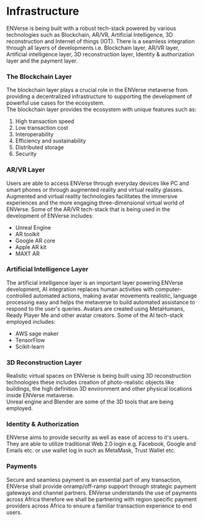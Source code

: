 # Infrastructure

ENVerse is being built with a robust tech-stack powered by various technologies such as Blockchain, AR/VR, Artificial Intelligence, 3D reconstruction and Internet of things (IOT). There is a seamless integration through all layers of developments i.e. Blockchain layer, AR/VR layer, Artificial intelligence layer, 3D reconstruction layer, Identity & authorization layer and the payment layer.

### The Blockchain Layer

The blockchain layer plays a crucial role in the ENVerse metaverse from providing a decentralized infrastructure to supporting the development of powerful use cases for the ecosystem.\
The blockchain layer provides the ecosystem with unique features such as:

1. High transaction speed
2. Low transaction cost
3. Interoperability
4. Efficiency and sustainability
5. Distributed storage
6. Security

### AR/VR Layer

Users are able to access ENVerse through everyday devices like PC and smart phones or through augmented reality and virtual reality glasses. \
Augmented and virtual reality technologies facilitates the immersive experiences and the more engaging three-dimensional virtual world of ENVerse. Some of the AR/VR tech-stack that is being used in the development of ENVerse includes:

* Unreal Engine
* AR toolkit
* Google AR core
* Apple AR kit
* MAXT AR

### Artificial Intelligence Layer

The artificial intelligence layer is an important layer powering ENVerse development, AI integration replaces human activities with computer-controlled automated actions, making avatar movements realistic, language processing easy and helps the metaverse to build automated assistance to respond to the user's queries. Avatars are created using MetaHumans, Ready Player Me and other avatar creators. Some of the AI tech-stack employed includes:

* AWS sage maker
* TensorFlow
* Scikit-learn

### 3D Reconstruction Layer

Realistic virtual spaces on ENVerse is being built using 3D reconstruction technologies these includes creation of photo-realistic objects like buildings, the high definition 3D environment and other physical locations inside ENVerse metaverse.\
Unreal engine and Blender are some of the 3D tools that are being employed.

### Identity & Authorization

ENVerse aims to provide security as well as ease of access to it's users. They are able to utilize traditional Web 2.0 login e.g. Facebook, Google and Emails etc. or use wallet log in such as MetaMask, Trust Wallet etc.

### Payments

Secure and seamless payment is an essential part of any transaction, ENVerse shall provide onramp/off-ramp support through strategic payment gateways and channel partners. ENVerse understands the use of payments across Africa therefore we shall be partnering with region specific payment providers across Africa to ensure a familiar transaction experience to end users.
